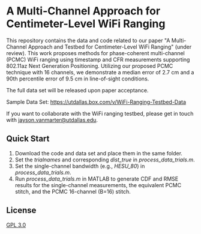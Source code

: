 # A Multi-Channel Approach for Centimeter-Level WiFi Ranging

This repository contains the data and code related to our paper "A Multi-Channel Approach and Testbed for Centimeter-Level WiFi Ranging" (under review). This work proposes methods for phase-coherent multi-channel (PCMC) WiFi ranging using timestamp and CFR measurements supporting 802.11az Next Generation Positioning. Utilizing our proposed PCMC technique with 16 channels, we demonstrate a median error of 2.7 cm and a 90th percentile error of 9.5 cm in line-of-sight conditions.

The full data set will be released upon paper acceptance.

Sample Data Set:
https://utdallas.box.com/v/WiFi-Ranging-Testbed-Data

If you want to collaborate with the WiFi ranging testbed, please get in touch with jayson.vanmarter@utdallas.edu.

## Quick Start

1. Download the code and data set and place them in the same folder.
2. Set the _trialnames_ and corresponding _dist_true_ in _process_data_trials.m_.
3. Set the single-channel bandwidth (e.g., _HESU_80_) in _process_data_trials.m_.
4. Run _process_data_trials.m_ in MATLAB to generate CDF and RMSE results for the single-channel measurements, the equivalent PCMC stitch, and the PCMC 16-channel (B=16) stitch.

## License
[GPL 3.0](https://choosealicense.com/licenses/gpl-3.0/)

